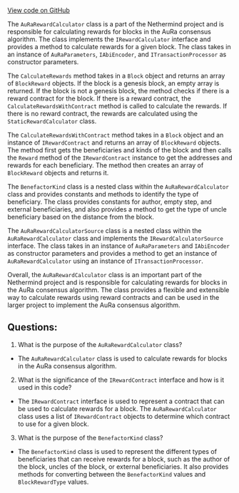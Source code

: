 [View code on GitHub](https://github.com/NethermindEth/nethermind/src/Nethermind/Nethermind.Consensus.AuRa/Rewards/AuRaRewardCalculator.cs)

The `AuRaRewardCalculator` class is a part of the Nethermind project and is responsible for calculating rewards for blocks in the AuRa consensus algorithm. The class implements the `IRewardCalculator` interface and provides a method to calculate rewards for a given block. The class takes in an instance of `AuRaParameters`, `IAbiEncoder`, and `ITransactionProcessor` as constructor parameters.

The `CalculateRewards` method takes in a `Block` object and returns an array of `BlockReward` objects. If the block is a genesis block, an empty array is returned. If the block is not a genesis block, the method checks if there is a reward contract for the block. If there is a reward contract, the `CalculateRewardsWithContract` method is called to calculate the rewards. If there is no reward contract, the rewards are calculated using the `StaticRewardCalculator` class.

The `CalculateRewardsWithContract` method takes in a `Block` object and an instance of `IRewardContract` and returns an array of `BlockReward` objects. The method first gets the beneficiaries and kinds of the block and then calls the `Reward` method of the `IRewardContract` instance to get the addresses and rewards for each beneficiary. The method then creates an array of `BlockReward` objects and returns it.

The `BenefactorKind` class is a nested class within the `AuRaRewardCalculator` class and provides constants and methods to identify the type of beneficiary. The class provides constants for author, empty step, and external beneficiaries, and also provides a method to get the type of uncle beneficiary based on the distance from the block.

The `AuRaRewardCalculatorSource` class is a nested class within the `AuRaRewardCalculator` class and implements the `IRewardCalculatorSource` interface. The class takes in an instance of `AuRaParameters` and `IAbiEncoder` as constructor parameters and provides a method to get an instance of `AuRaRewardCalculator` using an instance of `ITransactionProcessor`.

Overall, the `AuRaRewardCalculator` class is an important part of the Nethermind project and is responsible for calculating rewards for blocks in the AuRa consensus algorithm. The class provides a flexible and extensible way to calculate rewards using reward contracts and can be used in the larger project to implement the AuRa consensus algorithm.
## Questions: 
 1. What is the purpose of the `AuRaRewardCalculator` class?
- The `AuRaRewardCalculator` class is used to calculate rewards for blocks in the AuRa consensus algorithm.
2. What is the significance of the `IRewardContract` interface and how is it used in this code?
- The `IRewardContract` interface is used to represent a contract that can be used to calculate rewards for a block. The `AuRaRewardCalculator` class uses a list of `IRewardContract` objects to determine which contract to use for a given block.
3. What is the purpose of the `BenefactorKind` class?
- The `BenefactorKind` class is used to represent the different types of beneficiaries that can receive rewards for a block, such as the author of the block, uncles of the block, or external beneficiaries. It also provides methods for converting between the `BenefactorKind` values and `BlockRewardType` values.